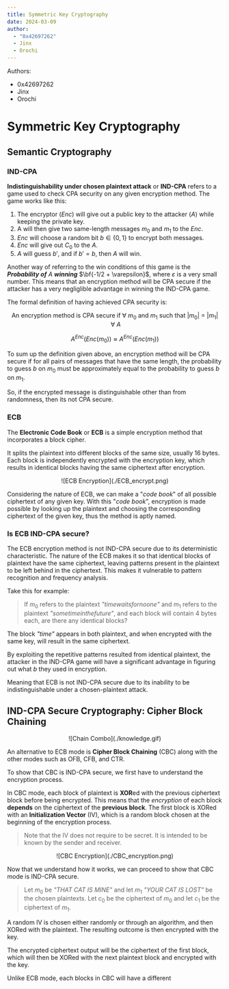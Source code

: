 ```yaml
---
title: Symmetric Key Cryptography
date: 2024-03-09
author:
  - "0x42697262"
  - Jinx
  - Orochi
---
```


Authors:

- 0x42697262
- Jinx
- Orochi

# Symmetric Key Cryptography

## Semantic Cryptography

### IND-CPA

**Indistinguishability under chosen plaintext attack** or **IND-CPA** refers to a game used to check CPA security on any given encryption method.
The game works like this:

1. The encryptor ($Enc$) will give out a public key to the attacker ($A$) while keeping the private key.
2. A will then give two same-length messages $m_0$ and $m_1$ to the $Enc$.
3. $Enc$ will choose a random bit $b \in \{0, 1\}$ to encrypt both messages.
4. $Enc$ will give out $C_0$ to the $A$.
5. $A$ will guess $b\prime$, and if $b\prime = b$, then $A$ will win.

Another way of referring to the win conditions of this game is the **_Probability of_** $A$ **_winning_** $\bf{-1/2 + \varepsilon}$, where $\varepsilon$ is a very small number.
This means that an encryption method will be CPA secure if the attacker has a very negliglible advantage in winning the IND-CPA game.

The formal definition of having achieved CPA security is:

$$
\text{An encryption method is CPA secure if}\ \forall\ m_0\ \text{and}\ m_1\ \text{such that}\ \vert m_0 \vert\ =\ \vert m_1 \vert\ \forall\ A
$$

$$
A^{Enc}(Enc(m_0)) \approx A^{Enc}(Enc(m_1))
$$

To sum up the definition given above, an encryption method will be CPA secure if for all pairs of messages that have the same length, the probability to guess $b$ on $m_0$ must be approximately equal to the probability to guess $b$ on $m_1$.

So, if the encrypted message is distinguishable other than from randomness, then its not CPA secure.

### ECB

The **Electronic Code Book** or **ECB** is a simple encryption method that incorporates a block cipher.

It splits the plaintext into different blocks of the same size, usually 16 bytes.
Each block is independently encrypted with the encryption key, which results in identical blocks having the same ciphertext after encryption.

<center>![ECB Encryption](./ECB_encrypt.png)</center>

Considering the nature of ECB, we can make a "_code book_" of all possible ciphertext of any given key. With this "_code book_", encryption is made possible by looking up the plaintext and choosing the corresponding ciphertext of the given key, thus the method is aptly named.

### Is ECB IND-CPA secure?

The ECB encryption method is not IND-CPA secure due to its deterministic characteristic.
The nature of the ECB makes it so that identical blocks of plaintext have the same ciphertext, leaving patterns present in the plaintext to be left behind in the ciphertext.
This makes it vulnerable to pattern recognition and frequency analysis.

Take this for example:

> If $m_0$ refers to the plaintext _"timewaitsfornoone"_ and $m_1$ refers to the plaintext _"sometimeinthefuture"_, and each block will contain 4 bytes each, are there any identical blocks?

The block _"time"_ appears in both plaintext, and when encrypted with the same key, will result in the same ciphertext.

By exploiting the repetitive patterns resulted from identical plaintext, the attacker in the IND-CPA game will have a significant advantage in figuring out what $b$ they used in encryption.

Meaning that ECB is not IND-CPA secure due to its inability to be indistinguishable under a chosen-plaintext attack.

## IND-CPA Secure Cryptography: Cipher Block Chaining

<center>![Chain Combo](./knowledge.gif)</center>

An alternative to ECB mode is **Cipher Block Chaining** (CBC) along with the other modes such as OFB, CFB, and CTR.

To show that CBC is IND-CPA secure, we first have to understand the encryption process.

In CBC mode, each block of plaintext is **XOR**ed with the previous ciphertext block before being encrypted.
This means that the _encryption_ of each block **depends** on the ciphertext of the **previous block**.
The first block is XORed with an **Initialization Vector** (IV), which is a random block chosen at the beginning of the encryption process.

> Note that the IV does not require to be secret. It is intended to be known by the sender and receiver.

<center>![CBC Encryption](./CBC_encryption.png)</center>

Now that we understand how it works, we can proceed to show that CBC mode is IND-CPA secure.

> Let $m_0$ be _"THAT CAT IS MINE"_ and let $m_1$ _"YOUR CAT IS LOST"_ be the chosen plaintexts.
> Let $c_0$ be the ciphertext of $m_0$ and let $c_1$ be the ciphertext of $m_1$.

A random IV is chosen either randomly or through an algorithm, and then XORed with the plaintext.
The resulting outcome is then encrypted with the key.

The encrypted ciphertext output will be the ciphertext of the first block, which will then be XORed with the next plaintext block and encrypted with the key.

Unlike ECB mode, each blocks in CBC will have a different
